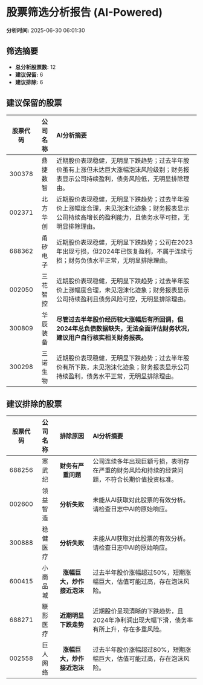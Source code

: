 # 股票筛选分析报告 (AI-Powered)

**分析时间:** 2025-06-30 06:01:30

## 筛选摘要

- **总分析股票数:** 12
- **建议保留:** 6
- **建议排除:** 6

## 建议保留的股票

| 股票代码 | 公司名称 | AI分析摘要 |
|:---:|:---:|:---|
| 300378 | 鼎捷数智 | 近期股价表现稳健，无明显下跌趋势；过去半年股价虽有上涨但未达巨大涨幅泡沫风险级别；财务报表显示公司持续盈利，债务风险低，无明显排除理由。 |
| 002371 | 北方华创 | 近期股价表现稳健，无明显下跌趋势；过去半年股价上涨幅度合理，未见泡沫化迹象；财务报表显示公司持续高增长的盈利能力，且债务水平可控，无明显排除理由。 |
| 688362 | 甬矽电子 | 近期股价表现稳健，无明显下跌趋势；公司在2023年出现亏损，但2024年已恢复盈利，不属于连续亏损；财务负债水平正常，无明显排除理由。 |
| 002050 | 三花智控 | 近期股价表现稳健，无明显下跌趋势；过去半年股价上涨幅度合理，未见泡沫化迹象；财务报表显示公司持续盈利且债务风险可控，无明显排除理由。 |
| 300809 | 华辰装备 | **尽管过去半年股价经历较大涨幅后有所回调，但2024年总负债数据缺失，无法全面评估财务状况，建议用户自行核实相关财务报表。** |
| 300298 | 三诺生物 | 近期股价表现稳健，无明显下跌趋势；过去半年股价有所下跌，未见泡沫化迹象；财务报表显示公司持续盈利，债务水平正常，无明显排除理由。 |

## 建议排除的股票

| 股票代码 | 公司名称 | 排除原因 | AI分析摘要 |
|:---:|:---:|:---:|:---|
| 688256 | 寒武纪 | **财务有严重问题** | 公司连续多年出现巨额亏损，表明存在严重的财务风险和持续的经营问题，不符合长期价值投资标准。 |
| 002600 | 领益智造 | **分析失败** | 未能从AI获取对此股票的有效分析。请检查日志中AI的原始响应。 |
| 300888 | 稳健医疗 | **分析失败** | 未能从AI获取对此股票的有效分析。请检查日志中AI的原始响应。 |
| 600415 | 小商品城 | **涨幅巨大，炒作接近泡沫** | 过去半年股价涨幅超过50%，短期涨幅巨大，估值可能过高，存在泡沫风险。 |
| 688271 | 联影医疗 | **近期明显下跌走势** | 近期股价呈现清晰的下跌趋势，且2024年净利润出现大幅下滑，债务率有所上升，存在多重风险。 |
| 002558 | 巨人网络 | **涨幅巨大，炒作接近泡沫** | 过去半年股价涨幅超过80%，短期涨幅巨大，估值可能过高，存在泡沫风险。 |
